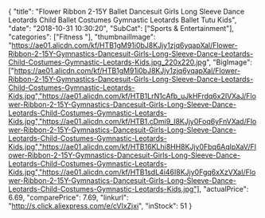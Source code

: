 {
	"title": "Flower Ribbon 2-15Y Ballet Dancesuit Girls Long Sleeve Dance Leotards Child Ballet Costumes Gymnastic Leotards Ballet Tutu Kids",
	"date": "2018-10-31 10:30:20",
	"SubCat": ["Sports & Entertainment"],
	"categories": ["Fitness "],
	"thumbnailImage": "https://ae01.alicdn.com/kf/HTB1gM91i0bJ8KJjy1zjq6yqapXal/Flower-Ribbon-2-15Y-Gymnastics-Dancesuit-Girls-Long-Sleeve-Dance-Leotards-Child-Costumes-Gymnastic-Leotards-Kids.jpg_220x220.jpg",
	"BigImage": ["https://ae01.alicdn.com/kf/HTB1gM91i0bJ8KJjy1zjq6yqapXal/Flower-Ribbon-2-15Y-Gymnastics-Dancesuit-Girls-Long-Sleeve-Dance-Leotards-Child-Costumes-Gymnastic-Leotards-Kids.jpg","https://ae01.alicdn.com/kf/HTB1LrN1cAfb_uJkHFrdq6x2IVXaJ/Flower-Ribbon-2-15Y-Gymnastics-Dancesuit-Girls-Long-Sleeve-Dance-Leotards-Child-Costumes-Gymnastic-Leotards-Kids.jpg","https://ae01.alicdn.com/kf/HTB1.cDmi9_I8KJjy0Foq6yFnVXad/Flower-Ribbon-2-15Y-Gymnastics-Dancesuit-Girls-Long-Sleeve-Dance-Leotards-Child-Costumes-Gymnastic-Leotards-Kids.jpg","https://ae01.alicdn.com/kf/HTB16KLhi8HH8KJjy0Fbq6AqlpXaV/Flower-Ribbon-2-15Y-Gymnastics-Dancesuit-Girls-Long-Sleeve-Dance-Leotards-Child-Costumes-Gymnastic-Leotards-Kids.jpg","https://ae01.alicdn.com/kf/HTB1sdL4i46I8KJjy0Fgq6xXzVXaI/Flower-Ribbon-2-15Y-Gymnastics-Dancesuit-Girls-Long-Sleeve-Dance-Leotards-Child-Costumes-Gymnastic-Leotards-Kids.jpg"],
	"actualPrice": 6.69,
	"comparePrice": 7.69,
	"linkurl": "http://s.click.aliexpress.com/e/cVIxZjxi",
	"inStock": 51
}
